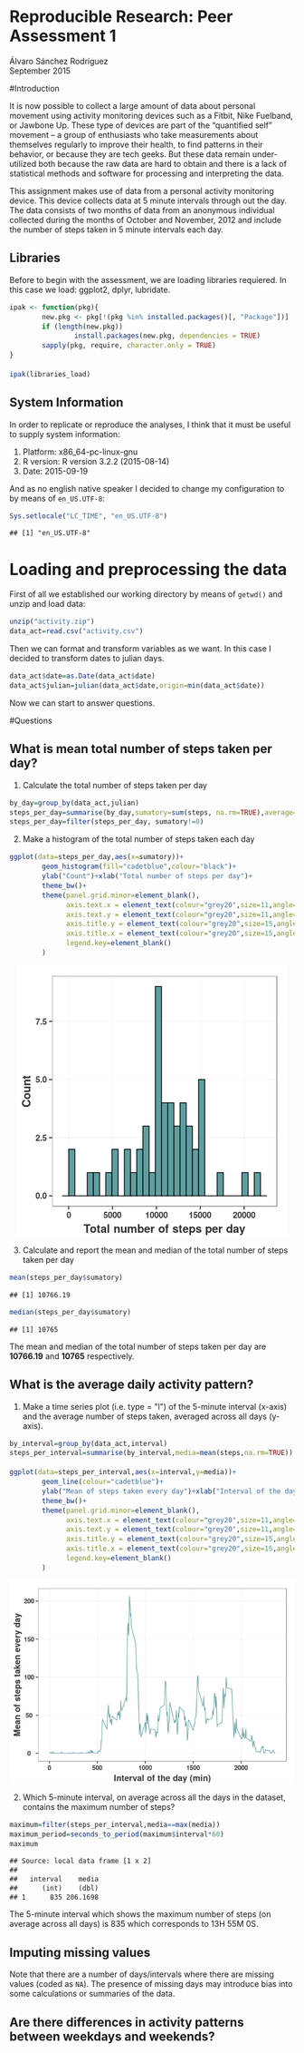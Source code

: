 # Reproducible Research: Peer Assessment 1
Álvaro Sánchez Rodríguez  
September 2015  

#Introduction 

It is now possible to collect a large amount of data about personal movement using activity monitoring devices such as a Fitbit, Nike Fuelband, or Jawbone Up. These type of devices are part of the “quantified self” movement – a group of enthusiasts who take measurements about themselves regularly to improve their health, to find patterns in their behavior, or because they are tech geeks. But these data remain under-utilized both because the raw data are hard to obtain and there is a lack of statistical methods and software for processing and interpreting the data.

This assignment makes use of data from a personal activity monitoring device. This device collects data at 5 minute intervals through out the day. The data consists of two months of data from an anonymous individual collected during the months of October and November, 2012 and include the number of steps taken in 5 minute intervals each day.

## Libraries 


Before to begin with the assessment, we are loading libraries requiered. In this case we load: ggplot2, dplyr, lubridate.


```r
ipak <- function(pkg){
        new.pkg <- pkg[!(pkg %in% installed.packages()[, "Package"])]
        if (length(new.pkg)) 
                install.packages(new.pkg, dependencies = TRUE)
        sapply(pkg, require, character.only = TRUE)
}

ipak(libraries_load)
```

## System Information
In order to replicate or reproduce the analyses, I think that it must be useful to supply system information:

1. Platform: x86_64-pc-linux-gnu
2. R version: R version 3.2.2 (2015-08-14)
3. Date: 2015-09-19

And as no english native speaker I decided to change my configuration to  by means of `en_US.UTF-8`:



```r
Sys.setlocale("LC_TIME", "en_US.UTF-8")
```

```
## [1] "en_US.UTF-8"
```


# Loading and preprocessing the data

First of all we established our working directory by means of `getwd()` and unzip and load data:


```r
unzip("activity.zip")
data_act=read.csv("activity.csv")
```

Then we can format and transform variables as we want. In this case I decided to transform dates to julian days.


```r
data_act$date=as.Date(data_act$date)
data_act$julian=julian(data_act$date,origin=min(data_act$date))
```

Now we can start to answer questions.

#Questions

## What is mean total number of steps taken per day?

1. Calculate the total number of steps taken per day

```r
by_day=group_by(data_act,julian)
steps_per_day=summarise(by_day,sumatory=sum(steps, na.rm=TRUE),average=mean(steps))
steps_per_day=filter(steps_per_day, sumatory!=0)
```

2. Make a histogram of the total number of steps taken each day

```r
ggplot(data=steps_per_day,aes(x=sumatory))+
        geom_histogram(fill="cadetblue",colour="black")+
        ylab("Count")+xlab("Total number of steps per day")+
        theme_bw()+
        theme(panel.grid.minor=element_blank(),
              axis.text.x = element_text(colour="grey20",size=11,angle=0,hjust=.5,vjust=.5,face="bold"),
              axis.text.y = element_text(colour="grey20",size=11,angle=0,hjust=.5,vjust=.5,face="bold"),
              axis.title.y = element_text(colour="grey20",size=15,angle=90,hjust=.5,vjust=1,face="bold"),
              axis.title.x = element_text(colour="grey20",size=15,angle=0,hjust=.5,vjust=-0.2,face="bold"),
              legend.key=element_blank()
        )
```

<img src="PA1_files/figure-html/unnamed-chunk-8-1.png" title="" alt="" style="display: block; margin: auto;" />


3. Calculate and report the mean and median of the total number of steps taken per day


```r
mean(steps_per_day$sumatory)
```

```
## [1] 10766.19
```

```r
median(steps_per_day$sumatory)
```

```
## [1] 10765
```

The mean and median of the total number of steps taken per day are **10766.19** and **10765** respectively. 

## What is the average daily activity pattern?

1. Make a time series plot (i.e. type = "l") of the 5-minute interval (x-axis) and the average number of steps taken, averaged across all days (y-axis).


```r
by_interval=group_by(data_act,interval)
steps_per_interval=summarise(by_interval,media=mean(steps,na.rm=TRUE))

ggplot(data=steps_per_interval,aes(x=interval,y=media))+
        geom_line(colour="cadetblue")+
        ylab("Mean of steps taken every day")+xlab("Interval of the day (min)")+
        theme_bw()+
        theme(panel.grid.minor=element_blank(),
              axis.text.x = element_text(colour="grey20",size=11,angle=0,hjust=.5,vjust=.5,face="bold"),
              axis.text.y = element_text(colour="grey20",size=11,angle=0,hjust=.5,vjust=.5,face="bold"),
              axis.title.y = element_text(colour="grey20",size=15,angle=90,hjust=.5,vjust=1,face="bold"),
              axis.title.x = element_text(colour="grey20",size=15,angle=0,hjust=.5,vjust=-0.2,face="bold"),
              legend.key=element_blank()
        )
```

<img src="PA1_files/figure-html/unnamed-chunk-10-1.png" title="" alt="" style="display: block; margin: auto;" />

2. Which 5-minute interval, on average across all the days in the dataset, contains the maximum number of steps?


```r
maximum=filter(steps_per_interval,media==max(media))
maximum_period=seconds_to_period(maximum$interval*60)
maximum
```

```
## Source: local data frame [1 x 2]
## 
##   interval    media
##      (int)    (dbl)
## 1      835 206.1698
```

The 5-minute interval which shows the maximum number of steps (on average across all days) is 835 which corresponds to 13H 55M 0S.


## Imputing missing values

Note that there are a number of days/intervals where there are missing values (coded as `NA`). The presence of missing days may introduce bias into some calculations or summaries of the data.



## Are there differences in activity patterns between weekdays and weekends?

